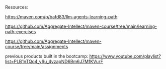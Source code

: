 Resources:

https://maven.com/p/bafd83/llm-agents-learning-path

https://github.com/Aggregate-Intellect/maven-course/tree/main/learning-path-exercises

https://github.com/Aggregate-Intellect/maven-course/tree/main/assignments

previous products built in the bootcamp: https://www.youtube.com/playlist?list=PLB1nTQo4_y6u_4vzapND6Bm6J7M1KVurF
